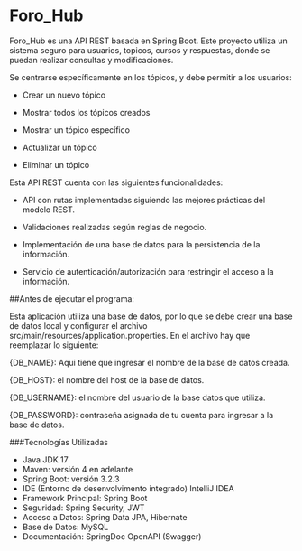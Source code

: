 # Foro_Hub
Foro_Hub es una API REST basada en Spring Boot. Este proyecto utiliza un sistema seguro para usuarios, topicos, cursos y respuestas, donde se puedan realizar consultas y modificaciones.

Se centrarse específicamente en los tópicos, y debe permitir a los usuarios:

- Crear un nuevo tópico

- Mostrar todos los tópicos creados

- Mostrar un tópico específico

- Actualizar un tópico

- Eliminar un tópico

Esta API REST cuenta con las siguientes funcionalidades:

- API con rutas implementadas siguiendo las mejores prácticas del modelo REST.

- Validaciones realizadas según reglas de negocio.

- Implementación de una base de datos para la persistencia de la información.
- Servicio de autenticación/autorización para restringir el acceso a la información.


##Antes de ejecutar el programa:

Esta aplicación utiliza una base de datos, por lo que se debe crear una base de datos local y configurar el archivo src/main/resources/application.properties. En el archivo hay que reemplazar lo siguiente:

{DB_NAME}: Aqui tiene que ingresar el nombre de la base de datos creada.

{DB_HOST}: el nombre del host de la base de datos.

{DB_USERNAME}: el nombre del usuario de la base datos que utiliza.

{DB_PASSWORD}: contraseña asignada de tu cuenta para ingresar a la base de datos.


###Tecnologías Utilizadas
- Java JDK 17
- Maven: versión 4 en adelante
- Spring Boot: versión 3.2.3
- IDE (Entorno de desenvolvimento integrado) IntelliJ IDEA
- Framework Principal: Spring Boot
- Seguridad: Spring Security, JWT
- Acceso a Datos: Spring Data JPA, Hibernate
- Base de Datos: MySQL
- Documentación: SpringDoc OpenAPI (Swagger)
